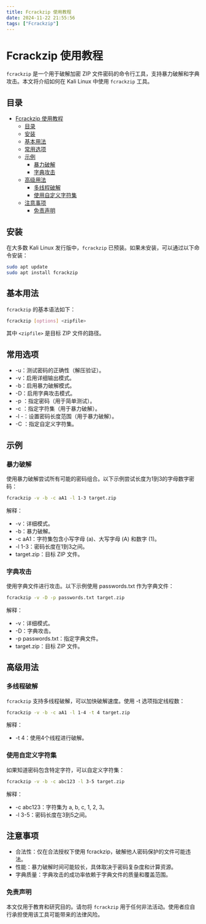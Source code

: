 ```yaml
---
title: Fcrackzip 使用教程
date: 2024-11-22 21:55:56
tags: ["Fcrackzip"]
---
```


# Fcrackzip 使用教程

`fcrackzip` 是一个用于破解加密 ZIP 文件密码的命令行工具，支持暴力破解和字典攻击。本文将介绍如何在 Kali Linux 中使用 `fcrackzip` 工具。

## 目录

- [Fcrackzip 使用教程](#fcrackzip-使用教程)
  - [目录](#目录)
  - [安装](#安装)
  - [基本用法](#基本用法)
  - [常用选项](#常用选项)
  - [示例](#示例)
    - [暴力破解](#暴力破解)
    - [字典攻击](#字典攻击)
  - [高级用法](#高级用法)
    - [多线程破解](#多线程破解)
    - [使用自定义字符集](#使用自定义字符集)
  - [注意事项](#注意事项)
    - [免责声明](#免责声明)

## 安装

在大多数 Kali Linux 发行版中，`fcrackzip` 已预装。如果未安装，可以通过以下命令安装：

```bash
sudo apt update
sudo apt install fcrackzip
```

## 基本用法

`fcrackzip` 的基本语法如下：
```bash
fcrackzip [options] <zipfile>
```

其中 `<zipfile>` 是目标 ZIP 文件的路径。

## 常用选项

- -u：测试密码的正确性（解压验证）。  
- -v：启用详细输出模式。  
- -b：启用暴力破解模式。  
- -D：启用字典攻击模式。  
- -p <password>：指定密码（用于简单测试）。  
- -c <charset>：指定字符集（用于暴力破解）。  
- -l <min>-<max>：设置密码长度范围（用于暴力破解）。  
- -C <charset>：指定自定义字符集。

## 示例

### 暴力破解

使用暴力破解尝试所有可能的密码组合。以下示例尝试长度为1到3的字母数字密码：

```bash
fcrackzip -v -b -c aA1 -l 1-3 target.zip
```

解释：
- -v：详细模式。  
- -b：暴力破解。  
- -c aA1：字符集包含小写字母 (a)、大写字母 (A) 和数字 (1)。  
- -l 1-3：密码长度在1到3之间。  
- target.zip：目标 ZIP 文件。

### 字典攻击

使用字典文件进行攻击。以下示例使用 passwords.txt 作为字典文件：

```bash
fcrackzip -v -D -p passwords.txt target.zip
```

解释：
- -v：详细模式。  
- -D：字典攻击。  
- -p passwords.txt：指定字典文件。  
- target.zip：目标 ZIP 文件。 

## 高级用法

### 多线程破解

`fcrackzip` 支持多线程破解，可以加快破解速度。使用 -t 选项指定线程数：

```bash
fcrackzip -v -b -c aA1 -l 1-4 -t 4 target.zip
```

解释：
- -t 4：使用4个线程进行破解。

### 使用自定义字符集

如果知道密码包含特定字符，可以自定义字符集：

```bash
fcrackzip -v -b -c abc123 -l 3-5 target.zip
```

解释：
- -c abc123：字符集为 a, b, c, 1, 2, 3。  
- -l 3-5：密码长度在3到5之间。

## 注意事项

- 合法性：仅在合法授权下使用 fcrackzip，破解他人密码保护的文件可能违法。  
- 性能：暴力破解时间可能较长，具体取决于密码复杂度和计算资源。  
- 字典质量：字典攻击的成功率依赖于字典文件的质量和覆盖范围。  

### 免责声明

本文仅用于教育和研究目的。请勿将 `fcrackzip` 用于任何非法活动。使用者应自行承担使用该工具可能带来的法律风险。
